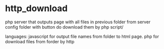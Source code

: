 # http_download

php server that outputs page with all files in previous folder from server config folder with button do download them by php script/

languages: 
javascript for output file names from folder to html page.
php for download files from forder by http
